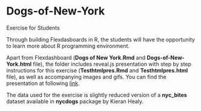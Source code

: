 # Dogs-of-New-York
Exercise for Students

Through building Flexdasboards in R, the students will have the opportunity to learn more about R programming environment. 

Apart from Flexdashboard (**Dogs of New York.Rmd** and **Dogs-of-New-York.html** file), the folder includes reveal.js presentation with step by step instructions for this exercise (**Testhtmlpres.Rmd** and **Testhtmlpres.html** file), as well as accompanying images and gifs. You can find the presentation at following [link](https://tixwitchy.github.io/Dogs-of-New-York/Testhtmlpres.html#/). 

The data used for the exercise is slightly reduced version of a **nyc_bites** dataset available in **nycdogs** package by Kieran Healy. 
